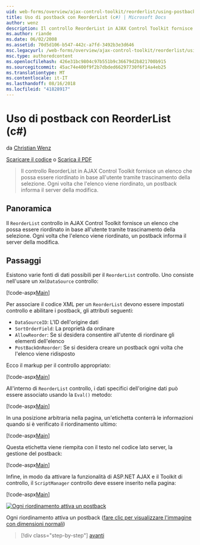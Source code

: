 ```yaml
---
uid: web-forms/overview/ajax-control-toolkit/reorderlist/using-postbacks-with-reorderlist-cs
title: Uso di postback con ReorderList (c#) | Microsoft Docs
author: wenz
description: Il controllo ReorderList in AJAX Control Toolkit fornisce un elenco che possa essere riordinato in base all'utente tramite trascinamento della selezione. Ogni volta che l'elenco viene riordinato, un ordine di acquisto...
ms.author: riande
ms.date: 06/02/2008
ms.assetid: 70d5d106-b547-442c-a7fd-3492b3e3d646
msc.legacyurl: /web-forms/overview/ajax-control-toolkit/reorderlist/using-postbacks-with-reorderlist-cs
msc.type: authoredcontent
ms.openlocfilehash: 426e31bc9804c97b551b9c36679d2b821700b915
ms.sourcegitcommit: 45ac74e400f9f2b7dbded66297730f6f14a4eb25
ms.translationtype: MT
ms.contentlocale: it-IT
ms.lasthandoff: 08/16/2018
ms.locfileid: "41828917"
---
```

<a name="using-postbacks-with-reorderlist-c"></a>Uso di postback con ReorderList (c#)
====================
da [Christian Wenz](https://github.com/wenz)

[Scaricare il codice](http://download.microsoft.com/download/9/3/f/93f8daea-bebd-4821-833b-95205389c7d0/ReorderList4.cs.zip) o [Scarica il PDF](http://download.microsoft.com/download/2/d/c/2dc10e34-6983-41d4-9c08-f78f5387d32b/reorderlist4CS.pdf)

> Il controllo ReorderList in AJAX Control Toolkit fornisce un elenco che possa essere riordinato in base all'utente tramite trascinamento della selezione. Ogni volta che l'elenco viene riordinato, un postback informa il server della modifica.


## <a name="overview"></a>Panoramica

Il `ReorderList` controllo in AJAX Control Toolkit fornisce un elenco che possa essere riordinato in base all'utente tramite trascinamento della selezione. Ogni volta che l'elenco viene riordinato, un postback informa il server della modifica.

## <a name="steps"></a>Passaggi

Esistono varie fonti di dati possibili per il `ReorderList` controllo. Uno consiste nell'usare un `XmlDataSource` controllo:

[!code-aspx[Main](using-postbacks-with-reorderlist-cs/samples/sample1.aspx)]

Per associare il codice XML per un `ReorderList` devono essere impostati controllo e abilitare i postback, gli attributi seguenti:

- `DataSourceID`: L'ID dell'origine dati
- `SortOrderField`: La proprietà da ordinare
- `AllowReorder`: Se si desidera consentire all'utente di riordinare gli elementi dell'elenco
- `PostBackOnReorder`: Se si desidera creare un postback ogni volta che l'elenco viene ridisposto

Ecco il markup per il controllo appropriato:

[!code-aspx[Main](using-postbacks-with-reorderlist-cs/samples/sample2.aspx)]

All'interno di `ReorderList` controllo, i dati specifici dell'origine dati può essere associato usando la `Eval()` metodo:

[!code-aspx[Main](using-postbacks-with-reorderlist-cs/samples/sample3.aspx)]

In una posizione arbitraria nella pagina, un'etichetta conterrà le informazioni quando si è verificato il riordinamento ultimo:

[!code-aspx[Main](using-postbacks-with-reorderlist-cs/samples/sample4.aspx)]

Questa etichetta viene riempita con il testo nel codice lato server, la gestione del postback:

[!code-aspx[Main](using-postbacks-with-reorderlist-cs/samples/sample5.aspx)]

Infine, in modo da attivare la funzionalità di ASP.NET AJAX e il Toolkit di controllo, il `ScriptManager` controllo deve essere inserito nella pagina:

[!code-aspx[Main](using-postbacks-with-reorderlist-cs/samples/sample6.aspx)]


[![Ogni riordinamento attiva un postback](using-postbacks-with-reorderlist-cs/_static/image2.png)](using-postbacks-with-reorderlist-cs/_static/image1.png)

Ogni riordinamento attiva un postback ([fare clic per visualizzare l'immagine con dimensioni normali](using-postbacks-with-reorderlist-cs/_static/image3.png))

> [!div class="step-by-step"]
> [avanti](drag-and-drop-via-reorderlist-cs.md)
